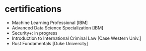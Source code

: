 # certifications

- Machine Learning Professional [IBM]
- Advanced Data Science Specialization [IBM]
- Security+: in progress
- Introduction to International Criminal Law [Case Western Univ.]
- Rust Fundamentals [Duke University]
